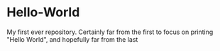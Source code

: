# Hello-World
My first ever repository. Certainly far from the first to focus on printing "Hello World", and hopefully far from the last
